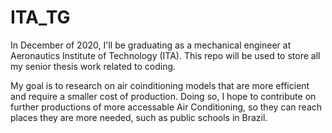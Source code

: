 # ITA_TG

In December of 2020, I'll be graduating as a mechanical engineer at Aeronautics Institute of Technology (ITA). This repo will be used to store all my senior thesis work related to coding.

My goal is to research on air coinditioning models that are more efficient and require a smaller cost of production. Doing so, I hope to contribute on further productions of more accessable Air Conditioning, so they can reach places they are more needed, such as public schools in Brazil.
